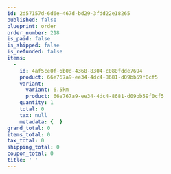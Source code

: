 ```yaml
---
id: 2d57157d-6d6e-467d-bd29-3fdd22e18265
published: false
blueprint: order
order_number: 218
is_paid: false
is_shipped: false
is_refunded: false
items:
  -
    id: 4af5ce0f-6b0d-4368-8304-c080fdde7694
    product: 66e767a9-ee34-4dc4-8681-d09bb59f0cf5
    variant:
      variant: 6.5km
      product: 66e767a9-ee34-4dc4-8681-d09bb59f0cf5
    quantity: 1
    total: 0
    tax: null
    metadata: {  }
grand_total: 0
items_total: 0
tax_total: 0
shipping_total: 0
coupon_total: 0
title: ' '
---
```

